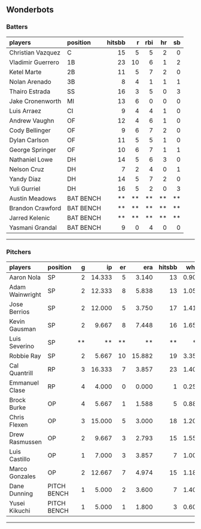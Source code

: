 ## Wonderbots

### Batters

 
|players           |position  | hitsbb|  r| rbi| hr| sb| 
|:-----------------|:---------|------:|--:|---:|--:|--:| 
|Christian Vazquez |C         |     15|  5|   5|  2|  0| 
|Vladimir Guerrero |1B        |     23| 10|   6|  1|  2| 
|Ketel Marte       |2B        |     11|  5|   7|  2|  0| 
|Nolan Arenado     |3B        |      8|  4|   1|  1|  1| 
|Thairo Estrada    |SS        |     16|  3|   5|  0|  3| 
|Jake Cronenworth  |MI        |     13|  6|   0|  0|  0| 
|Luis Arraez       |CI        |      9|  4|   4|  1|  0| 
|Andrew Vaughn     |OF        |     12|  4|   6|  1|  0| 
|Cody Bellinger    |OF        |      9|  6|   7|  2|  0| 
|Dylan Carlson     |OF        |     11|  5|   5|  1|  0| 
|George Springer   |OF        |     10|  6|   7|  1|  1| 
|Nathaniel Lowe    |DH        |     14|  5|   6|  3|  0| 
|Nelson Cruz       |DH        |      7|  2|   4|  0|  1| 
|Yandy Diaz        |DH        |     14|  5|   7|  2|  0| 
|Yuli Gurriel      |DH        |     16|  5|   2|  0|  3| 
|Austin Meadows    |BAT BENCH |     **| **|  **| **| **| 
|Brandon Crawford  |BAT BENCH |     **| **|  **| **| **| 
|Jarred Kelenic    |BAT BENCH |     **| **|  **| **| **| 
|Yasmani Grandal   |BAT BENCH |      9|  0|   4|  0|  0| 


* * *

### Pitchers

 
|players         |position    |  g|     ip| er|    era| hitsbb|  whip| so|  w| sv| 
|:---------------|:-----------|--:|------:|--:|------:|------:|-----:|--:|--:|--:| 
|Aaron Nola      |SP          |  2| 14.333|  5|  3.140|     13| 0.907| 17|  1|  0| 
|Adam Wainwright |SP          |  2| 12.333|  8|  5.838|     13| 1.054| 10|  1|  0| 
|Jose Berrios    |SP          |  2| 12.000|  5|  3.750|     17| 1.417| 14|  0|  0| 
|Kevin Gausman   |SP          |  2|  9.667|  8|  7.448|     16| 1.655| 16|  1|  0| 
|Luis Severino   |SP          | **|     **| **|     **|     **|    **| **| **| **| 
|Robbie Ray      |SP          |  2|  5.667| 10| 15.882|     19| 3.353|  4|  0|  0| 
|Cal Quantrill   |RP          |  3| 16.333|  7|  3.857|     23| 1.408| 13|  2|  0| 
|Emmanuel Clase  |RP          |  4|  4.000|  0|  0.000|      1| 0.250|  3|  0|  3| 
|Brock Burke     |OP          |  4|  5.667|  1|  1.588|      5| 0.882|  6|  0|  0| 
|Chris Flexen    |OP          |  3| 15.000|  5|  3.000|     18| 1.200|  9|  1|  0| 
|Drew Rasmussen  |OP          |  2|  9.667|  3|  2.793|     15| 1.552|  8|  1|  0| 
|Luis Castillo   |OP          |  1|  7.000|  3|  3.857|      7| 1.000|  8|  1|  0| 
|Marco Gonzales  |OP          |  2| 12.667|  7|  4.974|     15| 1.184|  7|  1|  0| 
|Dane Dunning    |PITCH BENCH |  1|  5.000|  2|  3.600|      7| 1.400|  5|  0|  0| 
|Yusei Kikuchi   |PITCH BENCH |  1|  5.000|  1|  1.800|      3| 0.600|  5|  1|  0| 


* * *


